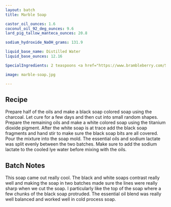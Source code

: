 ```yaml
---
layout: batch
title: Marble Soap

castor_oil_ounces: 1.6
coconut_oil_92_deg_ounces: 9.6
lard_pig_tallow_manteca_ounces: 20.8

sodium_hydroxide_NaOH_grams: 131.9

liquid_base_name: Distilled Water
liquid_base_ounces: 12.16

SpecialIngredients: 2 teaspoons <a href="https://www.brambleberry.com/Sodium-Lactate-P5127.aspx">sodium lactate</a>, 1 teaspoon <a href="http://amzn.to/1P0vDQ6">hardwood activated charcoal powder</a>, 1 teaspoon <a href="https://www.brambleberry.com/titanium-dioxide-pigment-p4040.aspx">titanium dioxide pigment</a>, 1 oz. 4 Thiefs Nature's Truth brand essential oil blend (consists of clove, lemon, eucalyptus, and rosemary essential oils).

image: marble-soap.jpg

---
```


## Recipe
Prepare half of the oils and make a black soap colored soap using the charcoal. Let cure for a few days and then cut into small random shapes. Prepare the remaining oils and make a white colored soap using the titanium dioxide pigment. After the white soap is at trace add the black soap fragments and hand stir to make sure the black soap bits are all covered. Pour the mixture into the soap mold. The essential oils and sodium lactate was split evenly between the two batches. Make sure to add the sodium lactate to the cooled lye water before mixing with the oils.

## Batch Notes
This soap came out really cool. The black and white soaps contrast really well and making the soap in two batches made sure the lines were really sharp when we cut the soap. I particularly like the top of the soap where a few chunks of the black soap protruded. The essential oil blend was really well balanced and worked well in cold process soap.